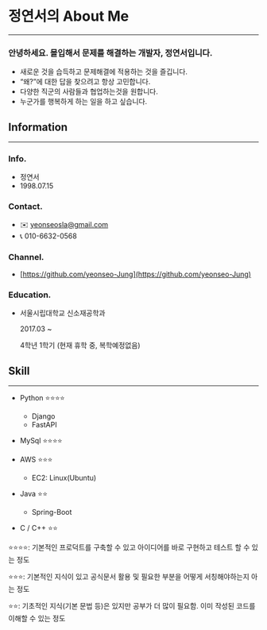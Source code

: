 # 정연서의 About Me

---

### **안녕하세요. 몰입해서 문제를 해결하는 개발자, 정연서입니다.**

- 새로운 것을 습득하고 문제해결에 적용하는 것을 즐깁니다.
- “왜?”에 대한 답을 찾으려고 항상 고민합니다.
- 다양한 직군의 사람들과 협업하는것을 원합니다.
- 누군가를 행복하게 하는 일을 하고 싶습니다.
  

## Information

---

### Info.

- 정연서
- 1998.07.15

### Contact.

- ✉️ yeonseosla@gmail.com
- 📞 010-6632-0568

### Channel.

- [https://github.com/yeonseo-Jung](https://github.com/yeonseo-Jung)

### Education.

- 서울시립대학교 신소재공학과
    
     2017.03 ~ 
    
    4학년 1학기 (현재 휴학 중, 복학예정없음)
  

## Skill

---

- Python ⭐⭐⭐⭐
    - Django  
    - FastAPI
   
  
- MySql ⭐⭐⭐⭐    
  
  
- AWS ⭐⭐⭐
    - EC2: Linux(Ubuntu)    
    
    
- Java ⭐⭐
    - Spring-Boot    
      
  
- C / C++ ⭐⭐  


⭐⭐⭐⭐: 기본적인 프로덕트를 구축할 수 있고 아이디어를 바로 구현하고 테스트 할 수 있는 정도

⭐⭐⭐: 기본적인 지식이 있고 공식문서 활용 및 필요한 부분을 어떻게 서칭해야하는지 아는 정도

⭐⭐: 기초적인 지식(기본 문법 등)은 있지만 공부가 더 많이 필요함. 이미 작성된 코드를 이해할 수 있는 정도 